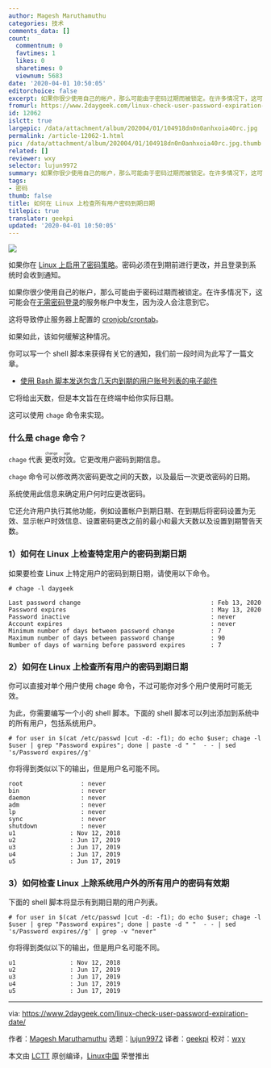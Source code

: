 ```yaml
---
author: Magesh Maruthamuthu
categories: 技术
comments_data: []
count:
  commentnum: 0
  favtimes: 1
  likes: 0
  sharetimes: 0
  viewnum: 5683
date: '2020-04-01 10:50:05'
editorchoice: false
excerpt: 如果你很少使用自己的帐户，那么可能由于密码过期而被锁定。在许多情况下，这可能会在无需密码登录的服务帐户中发生，因为没人会注意到它。
fromurl: https://www.2daygeek.com/linux-check-user-password-expiration-date/
id: 12062
islctt: true
largepic: /data/attachment/album/202004/01/104918dn0n0anhxoia40rc.jpg
permalink: /article-12062-1.html
pic: /data/attachment/album/202004/01/104918dn0n0anhxoia40rc.jpg.thumb.jpg
related: []
reviewer: wxy
selector: lujun9972
summary: 如果你很少使用自己的帐户，那么可能由于密码过期而被锁定。在许多情况下，这可能会在无需密码登录的服务帐户中发生，因为没人会注意到它。
tags:
- 密码
thumb: false
title: 如何在 Linux 上检查所有用户密码到期日期
titlepic: true
translator: geekpi
updated: '2020-04-01 10:50:05'
---
```


![](/data/attachment/album/202004/01/104918dn0n0anhxoia40rc.jpg)


如果你在 [Linux 上启用了密码策略](/article-10698-1.html)。密码必须在到期前进行更改，并且登录到系统时会收到通知。


如果你很少使用自己的帐户，那么可能由于密码过期而被锁定。在许多情况下，这可能会在[无需密码登录](https://www.2daygeek.com/configure-setup-passwordless-ssh-key-based-authentication-linux/)的服务帐户中发生，因为没人会注意到它。


这将导致停止服务器上配置的 [cronjob/crontab](https://www.2daygeek.com/linux-crontab-cron-job-to-schedule-jobs-task/)。


如果如此，该如何缓解这种情况。


你可以写一个 shell 脚本来获得有关它的通知，我们前一段时间为此写了一篇文章。


* [使用 Bash 脚本发送包含几天内到期的用户账号列表的电子邮件](/article-11781-1.html)


它将给出天数，但是本文旨在在终端中给你实际日期。


这可以使用 `chage` 命令来实现。


### 什么是 chage 命令？


`chage` 代表<ruby> 更改时效 <rt>  change age </rt></ruby>。它更改用户密码到期信息。


`chage` 命令可以修改两次密码更改之间的天数，以及最后一次更改密码的日期。


系统使用此信息来确定用户何时应更改密码。


它还允许用户执行其他功能，例如设置帐户到期日期、在到期后将密码设置为无效、显示帐户时效信息、设置密码更改之前的最小和最大天数以及设置到期警告天数。


### 1）如何在 Linux 上检查特定用户的密码到期日期


如果要检查 Linux 上特定用户的密码到期日期，请使用以下命令。



```
# chage -l daygeek

Last password change                                    : Feb 13, 2020
Password expires                                        : May 13, 2020
Password inactive                                       : never
Account expires                                         : never
Minimum number of days between password change          : 7
Maximum number of days between password change          : 90
Number of days of warning before password expires       : 7
```

### 2）如何在 Linux 上检查所有用户的密码到期日期


你可以直接对单个用户使用 chage 命令，不过可能你对多个用户使用时可能无效。


为此，你需要编写一个小的 shell 脚本。下面的 shell 脚本可以列出添加到系统中的所有用户，包括系统用户。



```
# for user in $(cat /etc/passwd |cut -d: -f1); do echo $user; chage -l $user | grep "Password expires"; done | paste -d " "  - - | sed 's/Password expires//g'
```

你将得到类似以下的输出，但是用户名可能不同。



```
root                : never
bin                 : never
daemon              : never
adm                 : never
lp                  : never
sync                : never
shutdown            : never
u1               : Nov 12, 2018
u2               : Jun 17, 2019
u3               : Jun 17, 2019
u4               : Jun 17, 2019
u5               : Jun 17, 2019
```

### 3）如何检查 Linux 上除系统用户外的所有用户的密码有效期


下面的 shell 脚本将显示有到期日期的用户列表。



```
# for user in $(cat /etc/passwd |cut -d: -f1); do echo $user; chage -l $user | grep "Password expires"; done | paste -d " "  - - | sed 's/Password expires//g' | grep -v "never"
```

你将得到类似以下的输出，但是用户名可能不同。



```
u1               : Nov 12, 2018
u2               : Jun 17, 2019
u3               : Jun 17, 2019
u4               : Jun 17, 2019
u5               : Jun 17, 2019
```



---


via: <https://www.2daygeek.com/linux-check-user-password-expiration-date/>


作者：[Magesh Maruthamuthu](https://www.2daygeek.com/author/magesh/) 选题：[lujun9972](https://github.com/lujun9972) 译者：[geekpi](https://github.com/geekpi) 校对：[wxy](https://github.com/wxy)


本文由 [LCTT](https://github.com/LCTT/TranslateProject) 原创编译，[Linux中国](https://linux.cn/) 荣誉推出